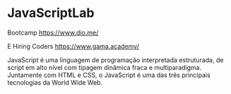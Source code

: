# JavaScriptLab

Bootcamp https://www.dio.me/

E Hiring Coders https://www.gama.academy/

JavaScript é uma linguagem de programação interpretada estruturada, de script em alto nível com tipagem dinâmica fraca e multiparadigma. Juntamente com HTML e CSS, o JavaScript é uma das três principais tecnologias da World Wide Web.




